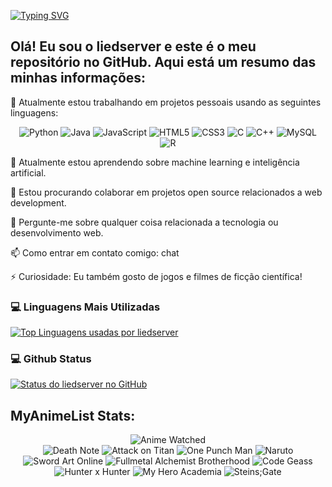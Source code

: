 <a href="https://git.io/typing-svg"><img src="https://readme-typing-svg.demolab.com?font=Fira+Code&pause=1000&width=435&lines=Bem+vindo+ao+meu+repositorio" alt="Typing SVG" /></a>

## Olá! Eu sou o liedserver e este é o meu repositório no GitHub. Aqui está um resumo das minhas informações:

  🔭 Atualmente estou trabalhando em projetos pessoais usando as seguintes linguagens: 
<p align="center">
  <img src="https://img.shields.io/badge/Python-3776AB?style=flat-square&logo=python&logoColor=white" alt="Python" />
  <img src="https://img.shields.io/badge/Java-ED8B00?style=flat-square&logo=java&logoColor=white" alt="Java" />
  <img src="https://img.shields.io/badge/JavaScript-F7DF1E?style=flat-square&logo=javascript&logoColor=black" alt="JavaScript" />
  <img src="https://img.shields.io/badge/HTML5-E34F26?style=flat-square&logo=html5&logoColor=white" alt="HTML5" />
  <img src="https://img.shields.io/badge/CSS3-1572B6?style=flat-square&logo=css3&logoColor=white" alt="CSS3" />
  <img src="https://img.shields.io/badge/C-00599C?style=flat-square&logo=c&logoColor=white" alt="C" />
  <img src="https://img.shields.io/badge/C++-00599C?style=flat-square&logo=c%2B%2B&logoColor=white" alt="C++" />
  <img src="https://img.shields.io/badge/MySQL-4479A1?style=flat-square&logo=mysql&logoColor=white" alt="MySQL" />
  <img src="https://img.shields.io/badge/R-276DC3?style=flat-square&logo=r&logoColor=white" alt="R" />
</p>
  
  🌱 Atualmente estou aprendendo sobre machine learning e inteligência artificial.
  
  👯 Estou procurando colaborar em projetos open source relacionados a web development.
  
  💬 Pergunte-me sobre qualquer coisa relacionada a tecnologia ou desenvolvimento web.
 
  📫 Como entrar em contato comigo: chat
  
  ⚡ Curiosidade: Eu também gosto de jogos e filmes de ficção científica!

<h3>💻 Linguagens Mais Utilizadas</h3>

[![Top Linguagens usadas por liedserver](https://github-readme-stats.vercel.app/api/top-langs/?username=liedserver&layout=compact&theme=radical)](https://github.com/liedserver)

<h3>💻 Github Status</h3>

[![Status do liedserver no GitHub](https://github-readme-stats.vercel.app/api?username=liedserver&show_icons=true&theme=radical)](https://github.com/liedserver)


<h2>MyAnimeList Stats:</h2>
<p align="center">
  <img src="https://img.shields.io/badge/Anime%20Watched-10-blueviolet?style=flat-square" alt="Anime Watched" />
  <br />
  <img src="https://img.shields.io/badge/Death%20Note-37%20episodes-green?style=flat-square" alt="Death Note" />
  <img src="https://img.shields.io/badge/Attack%20on%20Titan-25%20episodes-green?style=flat-square" alt="Attack on Titan" />
  <img src="https://img.shields.io/badge/One%20Punch%20Man-12%20episodes-green?style=flat-square" alt="One Punch Man" />
  <img src="https://img.shields.io/badge/Naruto-220%20episodes-green?style=flat-square" alt="Naruto" />
  <img src="https://img.shields.io/badge/Sword%20Art%20Online-25%20episodes-green?style=flat-square" alt="Sword Art Online" />
  <img src="https://img.shields.io/badge/Fullmetal%20Alchemist%20Brotherhood-64%20episodes-green?style=flat-square" alt="Fullmetal Alchemist Brotherhood" />
  <img src="https://img.shields.io/badge/Code%20Geass-50%20episodes-green?style=flat-square" alt="Code Geass" />
  <img src="https://img.shields.io/badge/Hunter%20x%20Hunter-148%20episodes-green?style=flat-square" alt="Hunter x Hunter" />
  <img src="https://img.shields.io/badge/My%20Hero%20Academia-13%20episodes-green?style=flat-square" alt="My Hero Academia" />
  <img src="https://img.shields.io/badge/Steins%3BGate-24%20episodes-green?style=flat-square" alt="Steins;Gate" />
</p>



    
    
    







